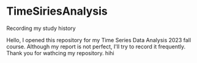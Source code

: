 # TimeSiriesAnalysis
Recording my study history

Hello, I opened this repository for my Time Series Data Analysis 2023 fall course. 
Although my report is not perfect, I'll try to record it frequently. 
Thank you for wathcing my repository.
hihi